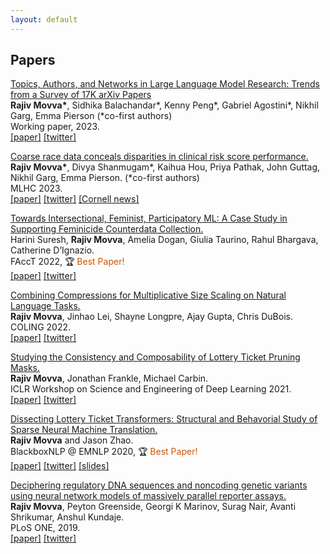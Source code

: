```yaml
---
layout: default
---
```


## Papers

[Topics, Authors, and Networks in Large Language Model Research: Trends from a Survey of 17K arXiv Papers](https://arxiv.org/abs/2307.10700)  
**Rajiv Movva\***, Sidhika Balachandar\*, Kenny Peng\*, Gabriel Agostini\*, Nikhil Garg, Emma Pierson (*co-first authors)  
Working paper, 2023.  
[[paper]](https://arxiv.org/abs/2307.10700) [[twitter]](https://twitter.com/rajivmovva/status/1683903070646960128)  


[Coarse race data conceals disparities in clinical risk score performance.](https://arxiv.org/abs/2304.09270)  
**Rajiv Movva\***, Divya Shanmugam\*, Kaihua Hou, Priya Pathak, John Guttag, Nikhil Garg, Emma Pierson. (*co-first authors)  
MLHC 2023.  
[[paper]](https://arxiv.org/abs/2304.09270) [[twitter]](https://twitter.com/rajivmovva/status/1651237859465080834) [[Cornell news]](https://news.cornell.edu/stories/2023/08/using-broad-race-categories-medicine-hides-true-health-risks)


[Towards Intersectional, Feminist, Participatory ML: A Case Study in Supporting Feminicide Counterdata Collection.](https://dl.acm.org/doi/10.1145/3531146.3533132)   
Harini Suresh, **Rajiv Movva**, Amelia Dogan, Giulia Taurino, Rahul Bhargava, Catherine D’Ignazio.  
FAccT 2022, 🏆 <span style="color:#CC5500">Best Paper!</span>  
[[paper]](https://dl.acm.org/doi/10.1145/3531146.3533132) [[twitter]](https://twitter.com/rajivmovva/status/1539172168269012992)  


[Combining Compressions for Multiplicative Size Scaling on Natural Language Tasks.](https://aclanthology.org/2022.coling-1.252/)  
**Rajiv Movva**, Jinhao Lei, Shayne Longpre, Ajay Gupta, Chris DuBois.  
COLING 2022.  
[[paper]](https://aclanthology.org/2022.coling-1.252/) [[twitter]](https://twitter.com/rajivmovva/status/1574444670104526848)  


[Studying the Consistency and Composability of Lottery Ticket Pruning Masks.](https://arxiv.org/abs/2104.14753)  
**Rajiv Movva**, Jonathan Frankle, Michael Carbin.  
ICLR Workshop on Science and Engineering of Deep Learning 2021.  
[[paper]](https://arxiv.org/abs/2104.14753) [[twitter]](https://twitter.com/rajivmovva/status/1390526193666072576)  


[Dissecting Lottery Ticket Transformers: Structural and Behavorial Study of Sparse Neural Machine Translation.](https://arxiv.org/abs/2009.13270)   
**Rajiv Movva** and Jason Zhao.  
BlackboxNLP @ EMNLP 2020, 🏆 <span style="color:#CC5500">Best Paper!</span>   
[[paper]](https://arxiv.org/abs/2009.13270) [[twitter]](https://twitter.com/rajivmovva/status/1311017289500766208) [[slides]](https://docs.google.com/presentation/d/1dVEXenyGF6Szxg8FPgua2sJQGWXvIdaBwKShS8jO8sM)  
  
  
[Deciphering regulatory DNA sequences and noncoding genetic variants using neural network models of massively parallel reporter assays.](https://journals.plos.org/plosone/article?id=10.1371/journal.pone.0218073)    
**Rajiv Movva**, Peyton Greenside, Georgi K Marinov, Surag Nair, Avanti Shrikumar, Anshul Kundaje.  
PLoS ONE, 2019.  
[[paper]](https://journals.plos.org/plosone/article?id=10.1371/journal.pone.0218073) [[twitter]](https://twitter.com/rajivmovva/status/1030495776093294593)  


<!-- ## Preprints, etc.

Accelerating single-cell genomic analysis with GPUs.  
Corey Nolet, Avantika Lal, Rajesh Ilango, Taurean Dyer, **Rajiv Movva**, John Zedlewski, Johnny Israeli.  
bioRxiv, 2022.  
_Completed during NVIDIA AI internship._  
[[paper]](https://www.biorxiv.org/content/10.1101/2022.05.26.493607v1.full) 

Fairness Deconstructed: A Sociotechnical View of 'Fair' Algorithms in Criminal Justice.  
arXiv, 2021.  
**Rajiv Movva**.  
_Final project for WGS.301 Feminist Theory at MIT._  
[[paper]](https://arxiv.org/abs/2106.13455)

In-silico Prediction of Synergistic Anti-Cancer Drug Combinations Using Multi-omics Data.  
Remzi Celebi, Oliver Bear Don’t Walk, **Rajiv Movva**, Semih Alpsoy, Michel Dumontier.  
Scientific Reports, 2019.  
[[paper]](https://www.nature.com/articles/s41598-019-45236-6)   -->
